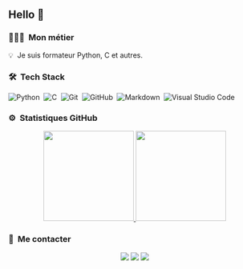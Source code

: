 ## Hello 👋

### 👨🏻‍💻 &nbsp;Mon métier

💡 &nbsp;Je suis formateur Python, C et autres.

### 🛠 &nbsp;Tech Stack
  
![Python](https://img.shields.io/badge/-Python-05122A?style=flat&logo=python)&nbsp;
![C](https://img.shields.io/badge/-C-05122A?style=flat&logo=C&logoColor=A8B9CC)&nbsp;
![Git](https://img.shields.io/badge/-Git-05122A?style=flat&logo=git)&nbsp;
![GitHub](https://img.shields.io/badge/-GitHub-05122A?style=flat&logo=github)&nbsp;
![Markdown](https://img.shields.io/badge/-Markdown-05122A?style=flat&logo=markdown)&nbsp;
![Visual Studio Code](https://img.shields.io/badge/-Visual%20Studio%20Code-05122A?style=flat&logo=visual-studio-code&logoColor=007ACC)
  
### ⚙️ &nbsp;Statistiques GitHub

<p align="center">
<a href="https://github.com/vpoulailleau">
  <img height="180em" src="https://github-readme-stats-eight-theta.vercel.app/api?username=vpoulailleau&show_icons=true&theme=algolia&include_all_commits=true&count_private=true"/>
  <img height="180em" src="https://github-readme-stats-eight-theta.vercel.app/api/top-langs/?username=vpoulailleau&layout=compact&langs_count=8&theme=algolia"/>
</a>
</p>

### 📨 &nbsp;Me contacter

<p align="center">
<a href="https://linkedin.com/in/vpoulailleau"><img src="https://img.shields.io/badge/-Vincent%20Poulailleau-0077B5?style=flat&logo=Linkedin&logoColor=white"/></a>
<a href="mailto:vpoulailleau@gmail.com"><img src="https://img.shields.io/badge/-vpoulailleau@gmail.com-D14836?style=flat&logo=Gmail&logoColor=white"/></a>
<a href="https://www.lecalamar.fr"><img src="https://img.shields.io/badge/-www.lecalamar.fr-D14836?style=flat&logo=html5&color=fdf6e3"/></a>
</p>

